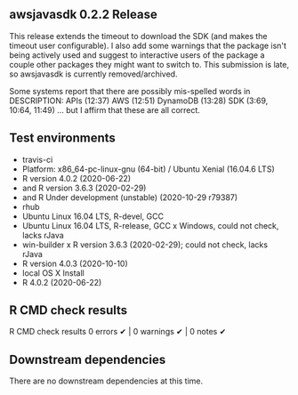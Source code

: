 ## awsjavasdk 0.2.2 Release

This release extends the timeout to download the SDK (and makes the timeout user configurable).  I also add some warnings that the package isn't being actively used and suggest to interactive users of the package a couple other packages they might want to switch to.  This submission is late, so awsjavasdk is currently removed/archived. 

Some systems report that there are possibly mis-spelled words in DESCRIPTION:
  APIs (12:37)
  AWS (12:51)
  DynamoDB (13:28)
  SDK (3:69, 10:64, 11:49)
... but I affirm that these are all correct.

## Test environments
* travis-ci
 * Platform: x86_64-pc-linux-gnu (64-bit) / Ubuntu Xenial (16.04.6 LTS)
 * R version 4.0.2 (2020-06-22)
 * and R version 3.6.3 (2020-02-29)
 * and R Under development (unstable) (2020-10-29 r79387)
* rhub
 * Ubuntu Linux 16.04 LTS, R-devel, GCC
 * Ubuntu Linux 16.04 LTS, R-release, GCC
 x Windows, could not check, lacks rJava
* win-builder
 x R version 3.6.3 (2020-02-29); could not check, lacks rJava
 * R version 4.0.3 (2020-10-10)
* local OS X Install
 * R 4.0.2 (2020-06-22)
 
## R CMD check results
R CMD check results
0 errors ✔ | 0 warnings ✔ | 0 notes ✔

## Downstream dependencies
There are no downstream dependencies at this time.
